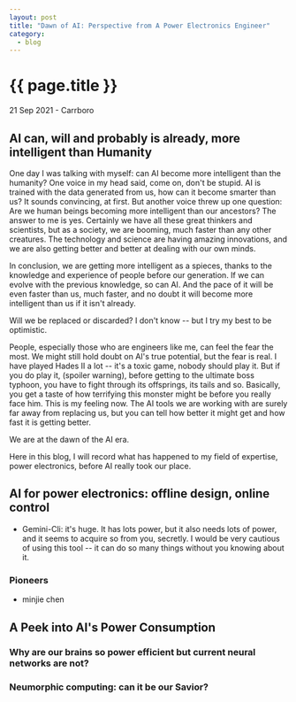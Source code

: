 ```yaml
---
layout: post
title: "Dawn of AI: Perspective from A Power Electronics Engineer"
category: 
  - blog
---
```


{{ page.title }}
================

<p class="meta">21 Sep 2021 - Carrboro</p>

## AI can, will and probably is already, more intelligent than Humanity
One day I was talking with myself: can AI become more intelligent than the humanity? One voice in my head said, come on, don't be stupid. AI is trained with the data generated from us, how can it become smarter than us? It sounds convincing, at first. But another voice threw up one question: Are we human beings becoming more intelligent than our ancestors? The answer to me is yes. Certainly we have all these great thinkers and scientists, but as a society, we are booming, much faster than any other creatures. The technology and science are having amazing innovations, and we are also getting better and better at dealing with our own minds. 

In conclusion, we are getting more intelligent as a spieces, thanks to the knowledge and experience of people before our generation. If we can evolve with the previous knowledge, so can AI. And the pace of it will be even faster than us, much faster, and no doubt it will become more intelligent than us if it isn't already. 

Will we be replaced or discarded? I don't know -- but I try my best to be optimistic. 

People, especially those who are engineers like me, can feel the fear the most. We might still hold doubt on AI's true potential, but the fear is real. I have played Hades II a lot -- it's a toxic game, nobody should play it. But if you do play it, (spoiler warning), before getting to the ultimate boss typhoon, you have to fight through its offsprings, its tails and so. Basically, you get a taste of how terrifying this monster might be before you really face him. This is my feeling now. The AI tools we are working with are surely far away from replacing us, but you can tell how better it might get and how fast it is getting better. 

We are at the dawn of the AI era. 

Here in this blog, I will record what has happened to my field of expertise, power electronics, before AI really took our place.

## AI for power electronics: offline design, online control
- Gemini-Cli: it's huge. It has lots power, but it also needs lots of power, and it seems to acquire so from you, secretly. I would be very cautious of using this tool -- it can do so many things without you knowing about it.

### Pioneers
- minjie chen 

## A Peek into AI's Power Consumption

### Why are our brains so power efficient but current neural networks are not? 

### Neumorphic computing: can it be our Savior?
